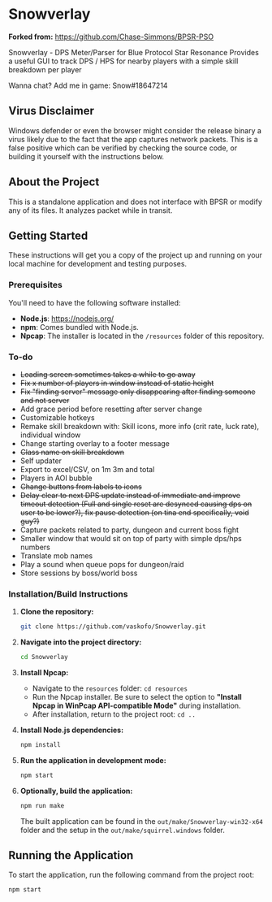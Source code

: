 # Snowverlay

**Forked from:** https://github.com/Chase-Simmons/BPSR-PSO

Snowverlay - DPS Meter/Parser for Blue Protocol Star Resonance
Provides a useful GUI to track DPS / HPS for nearby players with a simple skill breakdown per player

Wanna chat? Add me in game: Snow#18647214

## Virus Disclaimer

Windows defender or even the browser might consider the release binary a virus likely due to the fact that the app captures network packets.
This is a false positive which can be verified by checking the source code, or building it yourself with the instructions below.

## About the Project

This is a standalone application and does not interface with BPSR or modify any of its files. It analyzes packet while in transit.

## Getting Started

These instructions will get you a copy of the project up and running on your local machine for development and testing purposes.

### Prerequisites

You'll need to have the following software installed:

- **Node.js**: <https://nodejs.org/>
- **npm**: Comes bundled with Node.js.
- **Npcap**: The installer is located in the `/resources` folder of this repository.

### To-do

- ~~Loading screen sometimes takes a while to go away~~
- ~~Fix x number of players in window instead of static height~~
- ~~Fix "finding server" message only disappearing after finding someone and not server~~
- Add grace period before resetting after server change
- Customizable hotkeys
- Remake skill breakdown with: Skill icons, more info (crit rate, luck rate), individual window
- Change starting overlay to a footer message
- ~~Class name on skill breakdown~~
- Self updater
- Export to excel/CSV, on 1m 3m and total
- Players in AOI bubble
- ~~Change buttons from labels to icons~~
- ~~Delay clear to next DPS update instead of immediate and improve timeout detection (Full and single reset are desynced causing dps on user to be lower?), fix pause detection (on tina end specifically, void guy?)~~
- Capture packets related to party, dungeon and current boss fight
- Smaller window that would sit on top of party with simple dps/hps numbers
- Translate mob names
- Play a sound when queue pops for dungeon/raid
- Store sessions by boss/world boss

### Installation/Build Instructions

1.  **Clone the repository:**

    ```bash
    git clone https://github.com/vaskofo/Snowverlay.git
    ```

2.  **Navigate into the project directory:**

    ```bash
    cd Snowverlay
    ```

3.  **Install Npcap:**

    - Navigate to the `resources` folder: `cd resources`
    - Run the Npcap installer. Be sure to select the option to **"Install Npcap in WinPcap API-compatible Mode"** during installation.
    - After installation, return to the project root: `cd ..`

4.  **Install Node.js dependencies:**

    ```bash
    npm install
    ```

5.  **Run the application in development mode:**

    ```bash
    npm start
    ```

6.  **Optionally, build the application:**

    ```bash
    npm run make
    ```

    The built application can be found in the `out/make/Snowverlay-win32-x64` folder and the setup in the `out/make/squirrel.windows` folder.

## Running the Application

To start the application, run the following command from the project root:

```bash
npm start
```
